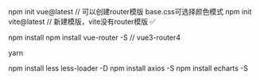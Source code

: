 npm init vue@latest // 可以创建router模版 base.css可选择颜色模式
npm init vite@latest // 新建模版，vite没有router模版 ✅

npm install
npm install vue-router -S // vue3-router4

yarn 


npm install less less-loader -D
npm install axios -S
npm install echarts -S

